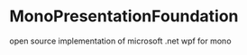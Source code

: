 MonoPresentationFoundation
==========================

open source implementation of microsoft .net wpf for mono
